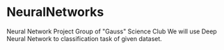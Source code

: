 # NeuralNetworks
Neural Network Project Group of "Gauss" Science Club
We will use Deep Neural Network to classification task of given dataset.
